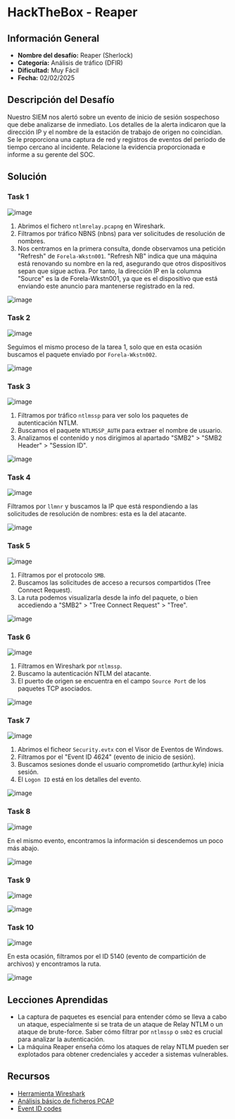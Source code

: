 # HackTheBox - Reaper

## Información General

- **Nombre del desafío:** Reaper (Sherlock)
- **Categoría:** Análisis de tráfico (DFIR)
- **Dificultad:** Muy Fácil
- **Fecha:** 02/02/2025

## Descripción del Desafío

Nuestro SIEM nos alertó sobre un evento de inicio de sesión sospechoso que debe analizarse de inmediato. Los detalles de la alerta indicaron que la dirección IP y el nombre de la estación de trabajo de origen no coincidían. Se le proporciona una captura de red y registros de eventos del período de tiempo cercano al incidente. Relacione la evidencia proporcionada e informe a su gerente del SOC.

## Solución

### Task 1

![image](https://github.com/eliferrob/CTFs/blob/main/HackTheBox%20-%20Reaper/assets/image(1).png)

1. Abrimos el fichero `ntlmrelay.pcapng` en Wireshark. 
2. Filtramos por tráfico NBNS (nbns) para ver solicitudes de resolución de nombres.
3. Nos centramos en la primera consulta, donde observamos una petición "Refresh" de `Forela-Wkstn001`. "Refresh NB" indica que una máquina está renovando su nombre en la red, asegurando que otros dispositivos sepan que sigue activa. Por tanto, la dirección IP en la columna "Source" es la de Forela-Wkstn001, ya que es el dispositivo que está enviando este anuncio para mantenerse registrado en la red.

![image](https://github.com/eliferrob/CTFs/blob/main/HackTheBox%20-%20Reaper/assets/image(2).png)

### Task 2

![image](https://github.com/eliferrob/CTFs/blob/main/HackTheBox%20-%20Reaper/assets/image(3).png)

Seguimos el mismo proceso de la tarea 1, solo que en esta ocasión buscamos el paquete enviado por `Forela-Wkstn002`.

![image](https://github.com/eliferrob/CTFs/blob/main/HackTheBox%20-%20Reaper/assets/image(4).png)

### Task 3

![image](https://github.com/eliferrob/CTFs/blob/main/HackTheBox%20-%20Reaper/assets/image(5).png)

1. Filtramos por tráfico `ntlmssp` para ver solo los paquetes de autenticación NTLM.
2. Buscamos el paquete `NTLMSSP_AUTH` para extraer el nombre de usuario.
3. Analizamos el contenido y nos dirigimos al apartado "SMB2" > "SMB2 Header" > "Session ID".

![image](https://github.com/eliferrob/CTFs/blob/main/HackTheBox%20-%20Reaper/assets/image(6).png)

### Task 4

![image](https://github.com/eliferrob/CTFs/blob/main/HackTheBox%20-%20Reaper/assets/image(7).png)

Filtramos por `llmnr` y buscamos la IP que está respondiendo a las solicitudes de resolución de nombres: esta es la del atacante.

![image](https://github.com/eliferrob/CTFs/blob/main/HackTheBox%20-%20Reaper/assets/image(8).png)

### Task 5

![image](https://github.com/eliferrob/CTFs/blob/main/HackTheBox%20-%20Reaper/assets/image(9).png)

1. Filtramos por el protocolo `SMB`.
2. Buscamos las solicitudes de acceso a recursos compartidos (Tree Connect Request).
3. La ruta podemos visualizarla desde la info del paquete, o bien accediendo a "SMB2" > "Tree Connect Request" > "Tree".

![image](https://github.com/eliferrob/CTFs/blob/main/HackTheBox%20-%20Reaper/assets/image(10).png)

### Task 6

![image](https://github.com/eliferrob/CTFs/blob/main/HackTheBox%20-%20Reaper/assets/image(11).png)

1. Filtramos en Wireshark por `ntlmssp`.
2. Buscamo la autenticación NTLM del atacante.
3. El puerto de origen se encuentra en el campo `Source Port` de los paquetes TCP asociados.

![image](https://github.com/eliferrob/CTFs/blob/main/HackTheBox%20-%20Reaper/assets/image(12).png)

### Task 7

![image](https://github.com/eliferrob/CTFs/blob/main/HackTheBox%20-%20Reaper/assets/image(13).png)

1. Abrimos el ficheor `Security.evtx` con el Visor de Eventos de Windows.
2. Filtramos por el "Event ID 4624" (evento de inicio de sesión).
3. Buscamos sesiones donde el usuario comprometido (arthur.kyle) inicia sesión.
4. El `Logon ID` está en los detalles del evento.

![image](https://github.com/eliferrob/CTFs/blob/main/HackTheBox%20-%20Reaper/assets/image(14).png)

### Task 8

![image](https://github.com/eliferrob/CTFs/blob/main/HackTheBox%20-%20Reaper/assets/image(15).png)

En el mismo evento, encontramos la información si descendemos un poco más abajo.

![image](https://github.com/eliferrob/CTFs/blob/main/HackTheBox%20-%20Reaper/assets/image(16).png)

### Task 9

![image](https://github.com/eliferrob/CTFs/blob/main/HackTheBox%20-%20Reaper/assets/image(17).png)

![image](https://github.com/eliferrob/CTFs/blob/main/HackTheBox%20-%20Reaper/assets/image(18).png)

### Task 10

![image](https://github.com/eliferrob/CTFs/blob/main/HackTheBox%20-%20Reaper/assets/image(19).png)

En esta ocasión, filtramos por el ID 5140 (evento de compartición de archivos) y encontramos la ruta.

![image](https://github.com/eliferrob/CTFs/blob/main/HackTheBox%20-%20Reaper/assets/image(10).png)


## Lecciones Aprendidas

- La captura de paquetes es esencial para entender cómo se lleva a cabo un ataque, especialmente si se trata de un ataque de Relay NTLM o un ataque de brute-force. Saber cómo filtrar por `ntlmssp` o `smb2` es crucial para analizar la autenticación.
- La máquina Reaper enseña cómo los ataques de relay NTLM pueden ser explotados para obtener credenciales y acceder a sistemas vulnerables.

## Recursos

- [Herramienta Wireshark](https://www.wireshark.org/)
- [Análisis básico de ficheros PCAP](https://fwhibbit.es/analisis-basico-de-ficheros-pcap)
- [Event ID codes](https://learn.microsoft.com/en-us/previous-versions/tn-archive/dd639428(v=technet.10))

